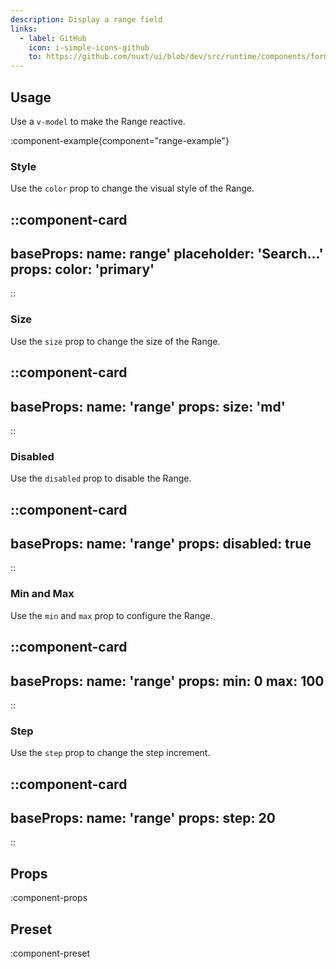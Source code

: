 ```yaml
---
description: Display a range field
links:
  - label: GitHub
    icon: i-simple-icons-github
    to: https://github.com/nuxt/ui/blob/dev/src/runtime/components/forms/Range.vue
---
```


## Usage

Use a `v-model` to make the Range reactive.

:component-example{component="range-example"}

### Style

Use the `color` prop to change the visual style of the Range.

::component-card
---
baseProps:
  name: range'
  placeholder: 'Search...'
props:
  color: 'primary'
---
::

### Size

Use the `size` prop to change the size of the Range.

::component-card
---
baseProps:
  name: 'range'
props:
  size: 'md'
---
::

### Disabled

Use the `disabled` prop to disable the Range.

::component-card
---
baseProps:
  name: 'range'
props:
  disabled: true
---
::

### Min and Max

Use the `min` and `max` prop to configure the Range.

::component-card
---
baseProps:
  name: 'range'
props:
  min: 0
  max: 100
---
::

### Step

Use the `step` prop to change the step increment.

::component-card
---
baseProps:
  name: 'range'
props:
  step: 20
---
::

## Props

:component-props

## Preset

:component-preset
